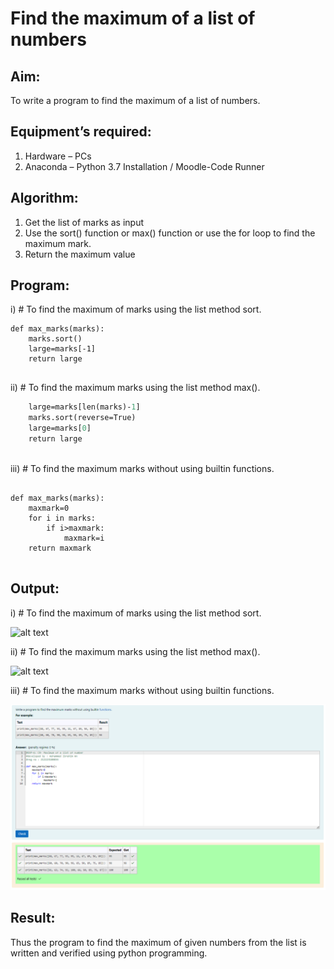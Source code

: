 # Find the maximum of a list of numbers
## Aim:
To write a program to find the maximum of a list of numbers.
## Equipment’s required:
1.	Hardware – PCs
2.	Anaconda – Python 3.7 Installation / Moodle-Code Runner
## Algorithm:
1.	Get the list of marks as input
2.	Use the sort() function or max() function or use the for loop to find the maximum mark.
3.	Return the maximum value
## Program:

i)	# To find the maximum of marks using the list method sort.
```
def max_marks(marks):
    marks.sort()
    large=marks[-1]
    return large


```

ii)	# To find the maximum marks using the list method max().

```def max_marks(marks):
    large=marks[len(marks)-1]
    marks.sort(reverse=True)
    large=marks[0]
    return large



```

iii) # To find the maximum marks without using builtin functions.

```

def max_marks(marks):
    maxmark=0
    for i in marks:
        if i>maxmark:
            maxmark=i
    return maxmark


```



## Output:
i)	# To find the maximum of marks using the list method sort.

![alt text](<Screenshot 2024-04-09 043852-1.png>)


ii)	# To find the maximum marks using the list method max().

![alt text](<Screenshot 2024-04-09 044012-1.png>)


iii) # To find the maximum marks without using builtin functions.

![alt text](<Screenshot 2024-04-09 044150.png>)


## Result:
Thus the program to find the maximum of given numbers from the list is written and verified using python programming.
